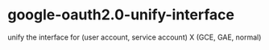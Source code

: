 # google-oauth2.0-unify-interface
unify the interface for (user account, service account) X (GCE, GAE, normal)
